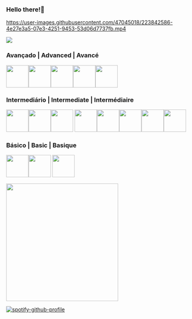 ### Hello there!🤠
https://user-images.githubusercontent.com/47045018/223842586-4e27e3a5-07e3-4251-9453-53d06d7737fb.mp4

<img src="https://www.codewars.com/users/giomascitelli/badges/large"/>

### Avançado | Advanced | Avancé
<img src="https://cdn.jsdelivr.net/gh/devicons/devicon/icons/python/python-original.svg" width="60" height="60"/><img src="https://cdn.jsdelivr.net/gh/devicons/devicon/icons/java/java-original.svg" width="60" height="60"/><img src="https://user-images.githubusercontent.com/4249331/52232852-e2c4f780-28bd-11e9-835d-1e3cf3e43888.png" width="60" height="60" /><img src="https://cdn.jsdelivr.net/gh/devicons/devicon/icons/mysql/mysql-original.svg" width="60" height="60"/><img src="https://cdn.jsdelivr.net/gh/devicons/devicon/icons/sqlite/sqlite-original.svg" width="60" height="60"/>
          
          
### Intermediário | Intermediate | Intermédiaire
<img src="https://cdn.jsdelivr.net/gh/devicons/devicon/icons/cplusplus/cplusplus-original.svg" width="60" height="60"/><img src="https://cdn.jsdelivr.net/gh/devicons/devicon/icons/c/c-original.svg" width="60" height="60"/><img src="https://cdn.jsdelivr.net/gh/devicons/devicon/icons/html5/html5-original.svg" width="60" height="60"/> <img src="https://cdn.jsdelivr.net/gh/devicons/devicon/icons/css3/css3-original.svg" width="60" height="60"/><img src="https://cdn.jsdelivr.net/gh/devicons/devicon/icons/javascript/javascript-original.svg" width="60" height="60"/><img src="https://cdn.jsdelivr.net/gh/devicons/devicon/icons/jquery/jquery-original.svg" width="60" height="60"/><img src="https://cdn.jsdelivr.net/gh/devicons/devicon/icons/git/git-original.svg" width="60" height="60"/><img src="https://cdn.jsdelivr.net/gh/devicons/devicon/icons/groovy/groovy-original.svg" width="60" height="60"/>
                   
### Básico | Basic | Basique
<img src="https://cdn.jsdelivr.net/gh/devicons/devicon/icons/grails/grails-original.svg" width="60" height="60"/><img src="https://cdn.jsdelivr.net/gh/devicons/devicon/icons/csharp/csharp-original.svg" width="60" height="60"/> <img src="https://cdn.jsdelivr.net/gh/devicons/devicon/icons/r/r-original.svg" width="60" height="60"/>
<br>

<img src="https://media0.giphy.com/media/5gNFGdAofCz4czb1JC/giphy.gif" width ="301" height="316" />

[![spotify-github-profile](https://spotify-github-profile.vercel.app/api/view?uid=31tveucc2kiar4zciowwrbatdeyi&cover_image=true&theme=novatorem&show_offline=true&background_color=1c1c1c&interchange=false&bar_color=a600ff&bar_color_cover=false)](https://github.com/kittinan/spotify-github-profile)


